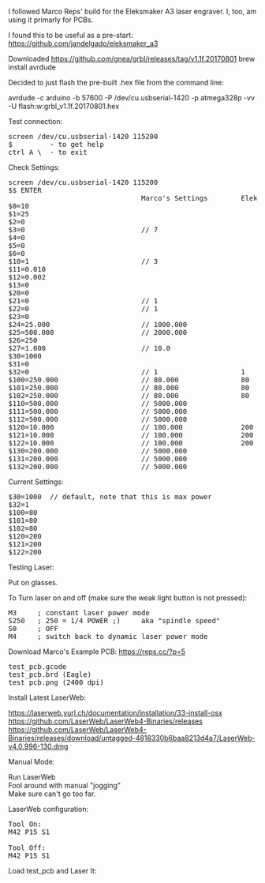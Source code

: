 I followed Marco Reps' build for the Eleksmaker A3 laser engraver.  I, too, am using it primarly for 
PCBs.

I found this to be useful as a pre-start: https://github.com/jandelgado/eleksmaker_a3

Downloaded https://github.com/gnea/grbl/releases/tag/v1.1f.20170801 
brew install avrdude

Decided to just flash the pre-built .hex file from the command line:

avrdude -c arduino -b 57600 -P /dev/cu.usbserial-1420 -p atmega328p -vv -U flash:w:grbl_v1.1f.20170801.hex

Test connection:

<pre>
screen /dev/cu.usbserial-1420 115200
$         - to get help
ctrl A \  - to exit
</pre>

Check Settings:

<pre>
screen /dev/cu.usbserial-1420 115200
$$ ENTER
                                Marco's Settings        Eleksmaker.com Settings
$0=10
$1=25
$2=0
$3=0                            // 7 
$4=0
$5=0
$6=0
$10=1                           // 3
$11=0.010
$12=0.002
$13=0
$20=0
$21=0                           // 1
$22=0                           // 1
$23=0
$24=25.000                      // 1000.000
$25=500.000                     // 2000.000
$26=250
$27=1.000                       // 10.0
$30=1000                        
$31=0
$32=0                           // 1                    1
$100=250.000                    // 80.000               80
$101=250.000                    // 80.000               80
$102=250.000                    // 80.000               80
$110=500.000                    // 5000.000
$111=500.000                    // 5000.000
$112=500.000                    // 5000.000
$120=10.000                     // 100.000              200
$121=10.000                     // 100.000              200
$122=10.000                     // 100.000              200
$130=200.000                    // 5000.000
$131=200.000                    // 5000.000
$132=200.000                    // 5000.000
</pre>

Current Settings:

<pre>
$30=1000  // default, note that this is max power
$32=1
$100=80
$101=80
$102=80
$120=200
$121=200
$122=200
</pre>

Testing Laser:

Put on glasses.

To Turn laser on and off (make sure the weak light button is not pressed):

<pre>
M3     ; constant laser power mode
S250   ; 250 = 1/4 POWER ;)     aka "spindle speed"
S0     ; OFF
M4     ; switch back to dynamic laser power mode
</pre>

Download Marco's Example PCB: https://reps.cc/?p=5

<pre>
test_pcb.gcode
test_pcb.brd (Eagle)
test_pcb.png (2400 dpi)
</pre>

Install Latest LaserWeb:

https://laserweb.yurl.ch/documentation/installation/33-install-osx<br>
https://github.com/LaserWeb/LaserWeb4-Binaries/releases<br>
https://github.com/LaserWeb/LaserWeb4-Binaries/releases/download/untagged-4818330b6baa8213d4a7/LaserWeb-v4.0.996-130.dmg<br>
</pre>

Manual Mode:

Run LaserWeb<br>
Fool around with manual "jogging"<br>
Make sure can't go too far.<br>

LaserWeb configuration:

<pre>
Tool On:
M42 P15 S1

Tool Off:
M42 P15 S1
</pre>

Load test_pcb and Laser It:
